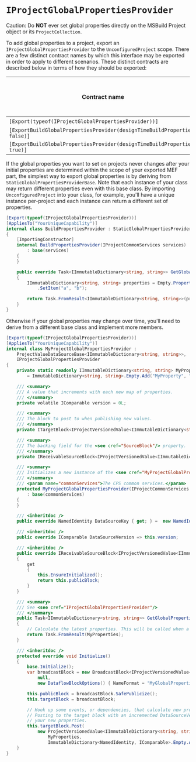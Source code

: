 # `IProjectGlobalPropertiesProvider`

Caution: Do **NOT** ever set global properties directly on the MSBuild Project
object or its `ProjectCollection`.

To add global properties to a project, export an 
`IProjectGlobalPropertiesProvider` to the `UnconfiguredProject` scope. 
There are a few distinct contract names by which this interface may be 
exported in order to apply to different scenarios. These distinct contracts
are described below in terms of how they should be exported:

| Contract name    | Applies to MSBuild evaluation? | Applies to design-time builds? | Applies to full builds? |
|---|:---:|:---:|:---:|
| `[Export(typeof(IProjectGlobalPropertiesProvider))]` | Yes | Yes | Yes |
| `[ExportBuildGlobalPropertiesProvider(designTimeBuildProperties: false)]` | No | No | Yes |
| `[ExportBuildGlobalPropertiesProvider(designTimeBuildProperties: true)]` | No | Yes | No |

If the global properties you want to set on projects never changes after your
initial properties are determined within the scope of your exported MEF part,
the simplest way to export global properties is by deriving from
`StaticGlobalPropertiesProviderBase`. Note that each instance of your
class may return different properties even with this base class. By importing
`UnconfiguredProject` into your class, for example, you'll have a unique
instance per-project and each instance can return a different set of properties.

```csharp
[Export(typeof(IProjectGlobalPropertiesProvider))]
[AppliesTo("YourUniqueCapability")]
internal class BuildPropertiesProvider : StaticGlobalPropertiesProviderBase
{
    [ImportingConstructor]
    internal BuildPropertiesProvider(IProjectCommonServices services)
        : base(services)
    {
    }

    public override Task<IImmutableDictionary<string, string>> GetGlobalPropertiesAsync(CancellationToken cancellationToken)
    {
        IImmutableDictionary<string, string> properties = Empty.PropertiesMap
            .SetItem("a", "b");

        return Task.FromResult<IImmutableDictionary<string, string>>(properties);
    }
}
```

Otherwise if your global properties may change over time, you'll need to 
derive from a different base class and implement more members.

```csharp
[Export(typeof(IProjectGlobalPropertiesProvider))]
[AppliesTo("YourUniqueCapability")]
internal class MyProjectGlobalPropertiesProvider :
    ProjectValueDataSourceBase<IImmutableDictionary<string, string>>,
    IProjectGlobalPropertiesProvider
{
    private static readonly IImmutableDictionary<string, string> MyProperties
        = ImmutableDictionary<string, string>.Empty.Add("MyProperty", "MyValue");

    /// <summary>
    /// A value that increments with each new map of properties.
    /// </summary>
    private volatile IComparable version = 0L;

    /// <summary>
    /// The block to post to when publishing new values.
    /// </summary>
    private ITargetBlock<IProjectVersionedValue<IImmutableDictionary<string, string>>> targetBlock;

    /// <summary>
    /// The backing field for the <see cref="SourceBlock"/> property.
    /// </summary>
    private IReceivableSourceBlock<IProjectVersionedValue<IImmutableDictionary<string, string>>> publicBlock;

    /// <summary>
    /// Initializes a new instance of the <see cref="MyProjectGlobalPropertiesProvider"/> class.
    /// </summary>
    /// <param name="commonServices">The CPS common services.</param>
    protected MyProjectGlobalPropertiesProvider(IProjectCommonServices commonServices)
        : base(commonServices)
    {
    }

    /// <inheritdoc />
    public override NamedIdentity DataSourceKey { get; } =  new NamedIdentity("MyProperties");

    /// <inheritdoc />
    public override IComparable DataSourceVersion => this.version;

    /// <inheritdoc />
    public override IReceivableSourceBlock<IProjectVersionedValue<IImmutableDictionary<string, string>>> SourceBlock
    {
        get
        {
            this.EnsureInitialized();
            return this.publicBlock;
        }
    }

    /// <summary>
    /// See <see cref="IProjectGlobalPropertiesProvider"/>
    /// </summary>
    public Task<IImmutableDictionary<string, string>> GetGlobalPropertiesAsync(CancellationToken cancellationToken)
    {
        // Calculate the latest properties. This will be called when a user starts a build.
        return Task.FromResult(MyProperties);
    }

    /// <inheritdoc />
    protected override void Initialize()
    {
        base.Initialize();
        var broadcastBlock = new BroadcastBlock<IProjectVersionedValue<IImmutableDictionary<string, string>>>(
            null,
            new DataflowBlockOptions() { NameFormat = "MyGlobalProperties: {1}" });

        this.publicBlock = broadcastBlock.SafePublicize();
        this.targetBlock = broadcastBlock;

        // Hook up some events, or dependencies, that calculate new properties and post to the target block as needed.
        // Posting to the target block with an incremented DataSourceVersion will trigger a new project evaluation with
        // your new properties.
        this.targetBlock.Post(
            new ProjectVersionedValue<IImmutableDictionary<string, string>>(
                MyProperties,
                ImmutableDictionary<NamedIdentity, IComparable>.Empty.Add(this.DataSourceKey, this.DataSourceVersion)));
    }
}
```
